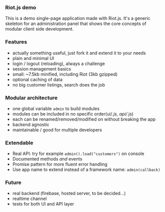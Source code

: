 
### Riot.js demo

This is a demo single-page application made with Riot.js. It's a generic skeleton for an administration panel that shows the core concepts of modular client side development.

### Features
- actually something useful, just fork it and extend it to your needs
- plain and minimal UI
- login / logout (reloading), always a challenge
- session management basics
- small: ~7.5kb minified, including Riot (3kb gzipped)
- optional caching of data
- no big customer listings, search does the job


### Modular architecture
- one global variable `admin` to build modules
- modules can be included in no specific order(ui/*.js, api/*.js)
- each can be renamed/removed/modified on without breaking the app
- backend agnostic
- maintainable / good for multiple developers


### Extendable
- Real API: try for example `admin().load("customers")` on console
- Documented methods *and* events
- Promise pattern for more fluent error handling
- Use app name to extend instead of a framework name: `admin(callback)`


### Future
- real backend (firebase, hosted server, to be decided...)
- realtime channel
- tests for both UI and API layer